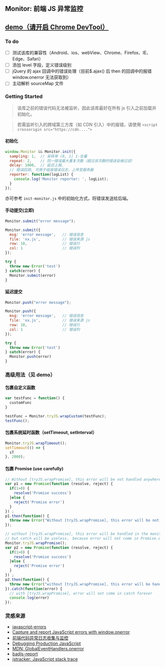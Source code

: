Monitor: 前端 JS 异常监控
---

## [demo（请开启 Chrome DevTool）](http://demo.qpdiy.com/chulinyin/monitorDemo/)

### To do
- [ ] 测试该库的兼容性（Android、ios、webView、Chrome、Firefox、IE、Edge、Safari）
- [ ] 添加 level 字段，定义错误级别
- [ ] jQuery 的 ajax 回调中的错误处理（目前$.ajax() 后 then 的回调中的报错 window.onerror 无法获取到）
- [ ] 主动解析 sourceMap 文件

### Getting Started
> 该库之前的错误代码无法被监听，因此该库最好在所有 js 引入之前加载并初始化。

> 若需监听引入的跨域第三方库（如 CDN 引入）中的报错，请使用 `<script crossorigin src="https://cdn....">`

#### 初始化
```javascript
window.Monitor && Monitor.init({
  sampling: 1,  // 采样率 (0, 1] 1-全量
  repeat: 2,    // 同一错误最大重复次数（超过该次数的错误会被过滤）
  delay: 1000,  // 延迟上报,
  // 错误回调, 可用于组装错误日志，上传至服务器
  reporter: function(logList) {
    console.log('Monitor reporter: ', logList);
  }
});
```

亦可参考 `init-monitor.js` 中的初始化方式，将错误发送给后端。

#### 手动提交(立即)
```javascript
Monitor.submit("error message");

Monitor.submit({
  msg: 'error message',   // 错误信息
  file: 'xx.js',          // 错误来源 js
  row: 10,                // 错误行
  col: 1                  // 错误列
});

try {
  throw new Error('test')
} catch(error) {
  Monitor.submit(error)
}
```

#### 延迟提交
```javascript
Monitor.push("error message");

Monitor.push({
  msg: 'error message',   // 错误信息
  file: 'xx.js',          // 错误来源 js
  row: 10,                // 错误行
  col: 1                  // 错误列
});

try {
  throw new Error('test')
} catch(error) {
  Monitor.push(error)
}
```

### 高级用法（见 demo）

#### 包裹自定义函数
```javascript
var testFunc = function() {
  customFunc
}

testFunc = Monitor.tryJS.wrapCustom(testFunc);
testFunc();
```

#### 包裹系统延时函数（setTimeout, setInterval）
```javascript
Monitor.tryJS.wrapTimeout();
setTimeout(() => {
  sT
}, 2000);
```

#### 包裹 Promise (use carefully)
```javascript
// Without [tryJS.wrapPromise], this error will be not handled anywhere.
var p1 = new Promise(function (resolve, reject) {
  if(1>0) {
    resolve('Promise success')
  }else {
    reject('Promise error')
  }
}) ;
p1.then(function() {
  throw new Error("Without [tryJS.wrapPromise], this error will be not handled anywhere.");
});

// without [tryJS.wrapPromise], this error will be handled in the monitor, 
// but catch will be useless， because error will not come in Promise.catch forever
Monitor.tryJS.wrapPromise();
var p2 = new Promise(function (resolve, reject) {
  if(1>0) {
    resolve('Promise success')
  }else {
    reject('Promise error')
  }
}) ;
p2.then(function() {
  throw new Error("without [tryJS.wrapPromise], this error will be handled in the monitor, but catch will be useless");
}).catch(function(error) {
  // with [tryJS.wrapPromise], error will not come in catch forever
  console.log(error)
});
```

### 灵感来源
- [javascript-errors](https://github.com/mknichel/javascript-errors)
- [Capture and report JavaScript errors with window.onerror](https://blog.sentry.io/2016/01/04/client-javascript-reporting-window-onerror.html)
- [前端代码异常日志收集与监控](http://www.cnblogs.com/hustskyking/p/fe-monitor.html)
- [Debugging Production JavaScript](https://medium.com/javascript-scene/debugging-production-javascript-469668ba247b)
- [MDN: GlobalEventHandlers.onerror](https://developer.mozilla.org/en-US/docs/Web/API/GlobalEventHandlers/onerror)
- [badjs-report](https://github.com/BetterJS/badjs-report)
- [jstracker: JavaScript stack trace](https://github.com/CurtisCBS/monitor)
